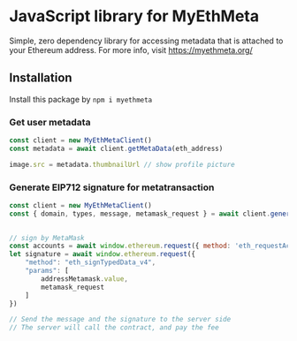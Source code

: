 # JavaScript library for MyEthMeta

Simple, zero dependency library for accessing metadata that is attached to your Ethereum address. 
For more info, visit https://myethmeta.org/

## Installation

Install this package by `npm i myethmeta`

### Get user metadata

```javascript
const client = new MyEthMetaClient()
const metadata = await client.getMetaData(eth_address)

image.src = metadata.thumbnailUrl // show profile picture
```

### Generate EIP712 signature for metatransaction

```javascript
const client = new MyEthMetaClient()
const { domain, types, message, metamask_request } = await client.generateDataForSigning(eth_address, metadata_uri)
       

// sign by MetaMask
const accounts = await window.ethereum.request({ method: 'eth_requestAccounts' });
let signature = await window.ethereum.request({
    "method": "eth_signTypedData_v4",
    "params": [
        addressMetamask.value,
        metamask_request
    ]
})

// Send the message and the signature to the server side  
// The server will call the contract, and pay the fee
```
